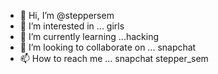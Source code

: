 - 👋 Hi, I’m @steppersem
- 👀 I’m interested in ... girls
- 🌱 I’m currently learning ...hacking
- 💞️ I’m looking to collaborate on ... snapchat
- 📫 How to reach me ... snapchat stepper_sem

<!---
steppersem/steppersem is a ✨ special ✨ repository because its `README.md` (this file) appears on your GitHub profile.
You can click the Preview link to take a look at your changes.
--->
